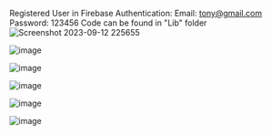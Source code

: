 
Registered User in Firebase Authentication:
Email: tony@gmail.com
Password: 123456
Code can be found in "Lib" folder
![Screenshot 2023-09-12 225655](https://github.com/Tony-Ton3/Flutter-LoginPage/assets/95826645/76e9ad0c-9f61-41c3-aa31-4ef9c4621492)

![image](https://github.com/Tony-Ton3/Flutter-LoginPage/assets/95826645/5065009d-938a-410f-8f6c-8396b67b9e3c)

![image](https://github.com/Tony-Ton3/Flutter-LoginPage/assets/95826645/be7da70b-5be5-429b-9fb3-a33b3f5facf2)

![image](https://github.com/Tony-Ton3/Flutter-LoginPage/assets/95826645/e42fd9c6-04c3-4496-a5df-91b028f7b21a)

![image](https://github.com/Tony-Ton3/Flutter-LoginPage/assets/95826645/b0a4ac70-9d63-4010-aca3-d9b429379af7)

![image](https://github.com/Tony-Ton3/Flutter-LoginPage/assets/95826645/34da16da-2a2a-40a8-817c-e5f8790088a3)




